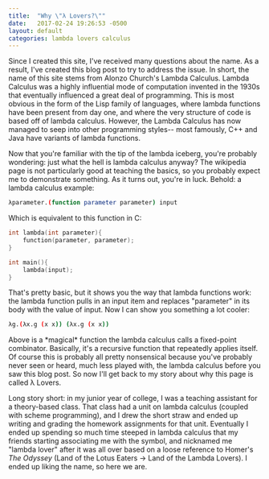```yaml
---
title:  "Why \"λ Lovers?\""
date:   2017-02-24 19:26:53 -0500
layout: default
categories: lambda lovers calculus
---
```

Since I created this site, I've received many questions about the name. As a result, I've created this blog post to try to address the issue. In short, the name of this site stems from Alonzo Church's Lambda Calculus. Lambda Calculus was a highly influential mode of computation invented in the 1930s that eventually influenced a great deal of programming. This is most obvious in the form of the Lisp family of languages, where lambda functions have been present from day one, and where the very structure of code is based off of lambda calculus. However, the Lambda Calculus has now managed to seep into other programming styles-- most famously, C++ and Java have variants of lambda functions.

Now that you're familiar with the tip of the lambda iceberg, you're probably wondering: just what the hell is lambda calculus anyway? The wikipedia page is not particularly good at teaching the basics, so you probably expect me to demonstrate something. As it turns out, you're in luck. Behold: a lambda calculus example:

~~~ bash
λparameter.(function parameter parameter) input
~~~

Which is equivalent to this function in C:

~~~ c
int lambda(int parameter){
	function(parameter, parameter);
}

int main(){
	lambda(input);
}
~~~

That's pretty basic, but it shows you the way that lambda functions work: the lambda function pulls in an input item and replaces "parameter" in its body with the value of input. Now I can show you something a lot cooler:

~~~ bash
λg.(λx.g (x x)) (λx.g (x x))
~~~

Above is a \*magical\* function the lambda calculus calls a fixed-point combinator. Basically, it's a recursive function that repeatedly applies itself. Of course this is probably all pretty nonsensical because you've probably never seen or heard, much less played with, the lambda calculus before you saw this blog post. So now I'll get back to my story about why this page is called &#955; Lovers.

Long story short: in my junior year of college, I was a teaching assistant for a theory-based class. That class had a unit on lambda calculus (coupled with scheme programming), and I drew the short straw and ended up writing and grading the homework assignments for that unit. Eventually I ended up spending so much time steeped in lambda calculus that my friends starting associating me with the symbol, and nicknamed me "lambda lover" after it was all over based on a loose reference to Homer's <i>The Odyssey</i> (Land of the Lotus Eaters -> Land of the Lambda Lovers). I ended up liking the name, so here we are.